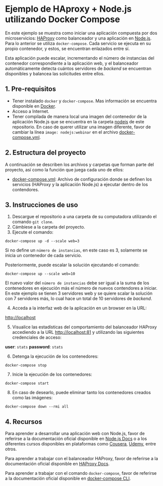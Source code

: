 # Ejemplo de HAproxy + Node.js utilizando Docker Compose

En este ejemplo se muestra como iniciar una aplicación compuesta por dos microservicios: [HAProxy](http://www.haproxy.org/) como balanceador y una aplicación en [Node.js](https://nodejs.org/en/). Para lo anterior se utiliza `docker-compose`. Cada servicio se ejecuta en su propio contenedor, y estos, se encuentran enlazados entre sí. 

Esta aplicación puede escalar, incrementando el número de instancias del contenedor correspondiente a la aplicación web, y el balanceador automáticamente detecta cuántos servidores de *backend* se encuentran disponibles y balancea las solicitudes entre ellos.


## 1. Pre-requisitos

* Tener instalado `docker` y `docker-compose`. Mas información se encuentra disponible en [Docker](https://www.docker.com/community-edition).
* Acceso a Internet.
* Tener compilada de manera local una imagen del contenedor de la aplicación Node.js que se encuentra en la carpeta [nodejs](../nodejs) de este repositorio. En caso de querer utilizar una imagen diferente, favor de cambiar la línea `image: nodejs:webinar` en el archivo [docker-compose.yml](docker-compose.yml).


## 2. Estructura del proyecto

A continuación se describen los archivos y carpetas que forman parte del proyecto, así como la función que juega cada uno de ellos:
- [docker-compose.yml](docker-compose.yml): Archivo de configuración donde se definen los servicios (HAProxy y la aplicación Node.js) a ejecutar dentro de los contendores.


## 3. Instrucciones de uso

1. Descargue el repositorio a una carpeta de su computadora utilizando el comando `git clone`.
2. Cámbiese a la carpeta del proyecto.
3. Ejecute el comando:

`docker-compose up -d --scale web=3`

Si no define un `número de instancias`, en este caso es 3, solamente se inicia un contenedor de cada servicio.

Posteriormente, puede escalar la solución ejecutando el comando:

`docker-compose up --scale web=10`

El nuevo valor del `número de instancias` debe ser igual a la suma de los contenedores en ejecución más el número de nuevos contendores a iniciar. En este ejemplo se tienen 3 servidores web y se quiere scalar la solución con 7 servidores más, lo cual hace un total de 10 servidores de *backend*.

4. Acceda a la interfaz web de la aplicación en un browser en la URL:

[http://localhost](http://localhost)

5. Visualice las estadísticas del comportamiento del balanceador HAProxy accediendo a la URL [http://localhost:81](http://localhost:81) y utilizando las siguientes credenciales de acceso:

**user**: `stats` 
**password**: `stats`

6. Detenga la ejecución de los contenedores:

`docker-compose stop`

7. Inicie la ejecución de los contenedores:

`docker-compose start`

8. En caso de desearlo, puede eliminar tanto los contenedores creados como las imágenes:

`docker-compose down --rmi all`

## 4. Recursos

Para aprender a desarrollar una aplicación web con Node.js, favor de referirse a la documentación oficial disponible en [Node.js Docs](https://nodejs.org/en/docs/) o a los diferentes cursos disponibles en plataformas como [Cousera](https://www.coursera.org/courses?languages=en&query=node.js), [Udemy](https://www.udemy.com/courses/search/?q=node.js&src=ukw), entre otros.  

Para aprender a trabajar con el balanceador HAProxy,  favor de referirse a la documentación oficial disponible en [HAProxy Docs](http://www.haproxy.org/#docs).

Para aprender a trabajar con el comando `docker-compose`,  favor de referirse a la documentación oficial disponible en [docker-compose CLI](https://docs.docker.com/compose/reference/overview/).